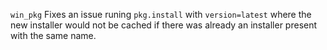 `win_pkg` Fixes an issue runing `pkg.install` with `version=latest` where the
new installer would not be cached if there was already an installer present
with the same name.
